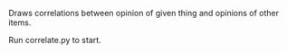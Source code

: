 Draws correlations between opinion of given thing and opinions of other items.

Run correlate.py to start.
